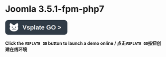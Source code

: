 # Joomla 3.5.1-fpm-php7

<a href="https://www.vsplate.com/?docker-compose=https://github.com/vsplate/dcenvs/joomla/3.5.1-fpm-php7"><img alt="VSPLATE GO" src="https://raw.githubusercontent.com/vsplate/images/master/vsgo_btn.png" width="200px"></a>

**Click the `VSPLATE GO` button to launch a demo online / 点击`VSPLATE GO`按钮创建在线环境**